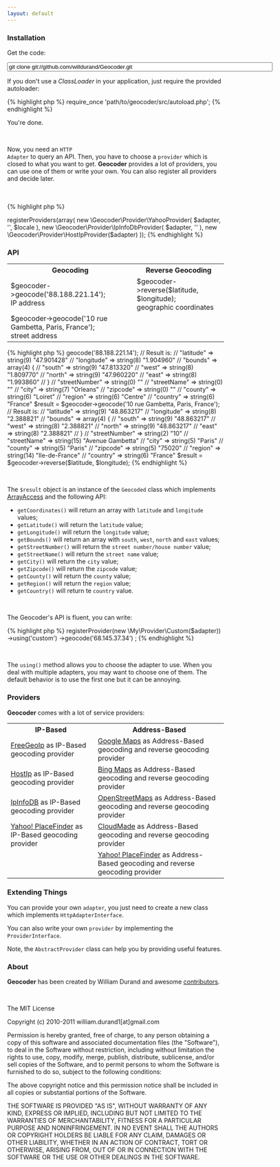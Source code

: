 ```yaml
---
layout: default
---
```


<div class="holder_content">
    <section class="group5" id="installation">
        <h3>Installation</h3>
        <p>Get the code:</p>
        <p><input type="text" value="git clone git://github.com/willdurand/Geocoder.git" size="74" class="git" /></p>
        <p>If you don't use a <em>ClassLoader</em> in your application, just require the provided autoloader:</p>
{% highlight php %}
<?php

require_once 'path/to/geocoder/src/autoload.php';
{% endhighlight %}
        <p>You're done.</p>
        <p><br /></p>
        <p>Now, you need an <code>HTTP Adapter</code> to query an API. Then, you have to choose a <code>provider</code> which is closed to what you want to get. <strong>Geocoder</strong> provides a lot of providers, you can use one of them or write your own. You can also register all providers and decide later.</p>
    </section>
    <section class="group6">
        <br />
        <br />
{% highlight php %}
<?php

// Create an adapter
$adapter  = new \Geocoder\HttpAdapter\BuzzHttpAdapter();

// Create a Geocoder object and pass it your adapter
$geocoder = new \Geocoder\Geocoder();

// Then, register all providers your want
$geocoder->registerProviders(array(
    new \Geocoder\Provider\YahooProvider(
        $adapter, '<YAHOO_API_KEY>', $locale
    ),
    new \Geocoder\Provider\IpInfoDbProvider(
        $adapter, '<IPINFODB_API_KEY>'
    ),
    new \Geocoder\Provider\HostIpProvider($adapter)
));
{% endhighlight %}
    </section>
</div>
<div class="holder_content">
    <section class="group4" id="api">
        <h3>API</h3>
        <table>
            <tr>
                <th>Geocoding</th>
                <th>Reverse Geocoding</th>
            </tr>
            <tr>
                <td>
                    <span class="address">$geocoder->geocode('88.188.221.14');</span>
                    <br />
                    <span class="annotation">IP address</span>
                </td>
                <td>
                    <span class="address">$geocoder->reverse($latitude, $longitude);</span>
                    <br />
                    <span class="annotation">geographic coordinates</span>
                </td>
            </tr>
            <tr>
                <td>
                    <span class="address">$geocoder->geocode('10 rue Gambetta, Paris, France');</span>
                    <br />
                    <span class="annotation">street address</span>
                </td>
                <td></td>
            </tr>
        </table>
{% highlight php %}
<?php

$result = $geocoder->geocode('88.188.221.14');
// Result is:
// "latitude"       => string(9) "47.901428"
// "longitude"      => string(8) "1.904960"
// "bounds"         => array(4) {
//     "south" => string(9) "47.813320"
//     "west"  => string(8) "1.809770"
//     "north" => string(9) "47.960220"
//     "east"  => string(8) "1.993860"
// }
// "streetNumber"   => string(0) ""
// "streetName"     => string(0) ""
// "city"           => string(7) "Orleans"
// "zipcode"        => string(0) ""
// "county"         => string(6) "Loiret"
// "region"         => string(6) "Centre"
// "country"        => string(6) "France"

$result = $geocoder->geocode('10 rue Gambetta, Paris, France');
// Result is:
// "latitude"       => string(9) "48.863217"
// "longitude"      => string(8) "2.388821"
// "bounds"         => array(4) {
//     "south" => string(9) "48.863217"
//     "west"  => string(8) "2.388821"
//     "north" => string(9) "48.863217"
//     "east"  => string(8) "2.388821"
// }
// "streetNumber"   => string(2) "10"
// "streetName"     => string(15) "Avenue Gambetta"
// "city"           => string(5) "Paris"
// "county"         => string(5) "Paris"
// "zipcode"        => string(5) "75020"
// "region"         => string(14) "Ile-de-France"
// "country"        => string(6) "France"

$result = $geocoder->reverse($latitude, $longitude);
{% endhighlight %}
        <p><br /></p>
        <p>The <code>$result</code> object is an instance of the <code>Geocoded</code> class which implements <a href="http://php.net/manual/class.arrayaccess.php">ArrayAccess</a> and the following API:</p>
        <ul>
            <li><code>getCoordinates()</code> will return an array with <code>latitude</code> and <code>longitude</code> values;</li>
            <li><code>getLatitude()</code> will return the <code>latitude</code> value;</li>
            <li><code>getLongitude()</code> will return the <code>longitude</code> value;</li>
            <li><code>getBounds()</code> will return an array with <code>south</code>, <code>west</code>, <code>north</code> and <code>east</code> values;</li>
            <li><code>getStreetNumber()</code> will return the <code>street number/house number</code> value;</li>
            <li><code>getStreetName()</code> will return the <code>street name</code> value;</li>
            <li><code>getCity()</code> will return the <code>city</code> value;</li>
            <li><code>getZipcode()</code> will return the <code>zipcode</code> value;</li>
            <li><code>getCounty()</code> will return the <code>county</code> value;</li>
            <li><code>getRegion()</code> will return the <code>region</code> value;</li>
            <li><code>getCountry()</code> will return te <code>country</code> value.</li>
        </ul>
        <p><br /></p>
        <p>The Geocoder's API is fluent, you can write:</p>
{% highlight php %}
<?php

$result = $geocoder
    ->registerProvider(new \My\Provider\Custom($adapter))
    ->using('custom')
    ->geocode('68.145.37.34')
    ;
{% endhighlight %}
    <p><br /></p>
    <p>The <code>using()</code> method allows you to choose the adapter to use. When you deal with multiple adapters, you may want to choose one of them. The default behavior is to use the first one but it can be annoying.</p>
    </section>
</div>
<div class="holder_content">
    <section class="group4" id="providers">
        <h3>Providers</h3>
        <p><strong>Geocoder</strong> comes with a lot of service providers:</p>
        <table>
            <tr>
                <th>IP-Based</th>
                <th>Address-Based</th>
            </tr>
            <tr>
                <td><a href="http://freegeoip.net/static/index.html">FreeGeoIp</a> as IP-Based geocoding provider</td>
                <td><a href="http://code.google.com/apis/maps/documentation/geocoding/">Google Maps</a> as Address-Based geocoding and reverse geocoding provider</td>
            </tr>
            <tr>
                <td><a href="http://www.hostip.info/">HostIp</a> as IP-Based geocoding provider</td>
                <td><a href="http://msdn.microsoft.com/en-us/library/ff701715.aspx">Bing Maps</a> as Address-Based geocoding and reverse geocoding provider</td>
            </tr>
            <tr>
                <td><a href="http://www.ipinfodb.com/">IpInfoDB</a> as IP-Based geocoding provider</td>
                <td><a href="http://nominatim.openstreetmap.org/">OpenStreetMaps</a> as Address-Based geocoding and reverse geocoding provider</td>
            </tr>
            <tr>
                <td><a href="http://developer.yahoo.com/geo/placefinder/">Yahoo! PlaceFinder</a> as IP-Based geocoding provider</td>
                <td><a href="http://developers.cloudmade.com/projects/show/geocoding-http-api">CloudMade</a> as Address-Based geocoding and reverse geocoding provider</td>
            </tr>
            <tr>
                <td></td>
                <td><a href="http://developer.yahoo.com/geo/placefinder/">Yahoo! PlaceFinder</a> as Address-Based geocoding and reverse geocoding provider</td>
            </tr>

        </table>
    </section>
</div>
<div class="holder_content">
    <section class="group4" id="extending_things">
        <h3>Extending Things</h3>
        <p>You can provide your own <code>adapter</code>, you just need to create a new class which implements <code>HttpAdapterInterface</code>.</p>
        <p>You can also write your own <code>provider</code> by implementing the <code>ProviderInterface</code>.</p>
        <p>Note, the <code>AbstractProvider</code> class can help you by providing useful features.</p>
    </section>
</div>
<div class="holder_content">
    <section class="group4" id="about">
        <h3>About</h3>
        <p>
            <strong>Geocoder</strong> has been created by William Durand and awesome <a href="https://github.com/willdurand/Geocoder/contributors">contributors</a>.
        </p>
        <p><br /></p>
        <p>The MIT License</p>
        <p>Copyright (c) 2010-2011 william.durand1[at]gmail.com</p>
        <p>Permission is hereby granted, free of charge, to any person obtaining a copy
        of this software and associated documentation files (the "Software"), to deal
        in the Software without restriction, including without limitation the rights
        to use, copy, modify, merge, publish, distribute, sublicense, and/or sell
        copies of the Software, and to permit persons to whom the Software is
        furnished to do so, subject to the following conditions:
        </p>
        <p></p>
        <p>The above copyright notice and this permission notice shall be included in
        all copies or substantial portions of the Software.
        </p>
        <p></p>
        <p>THE SOFTWARE IS PROVIDED "AS IS", WITHOUT WARRANTY OF ANY KIND, EXPRESS OR
        IMPLIED, INCLUDING BUT NOT LIMITED TO THE WARRANTIES OF MERCHANTABILITY,
        FITNESS FOR A PARTICULAR PURPOSE AND NONINFRINGEMENT. IN NO EVENT SHALL THE
        AUTHORS OR COPYRIGHT HOLDERS BE LIABLE FOR ANY CLAIM, DAMAGES OR OTHER
        LIABILITY, WHETHER IN AN ACTION OF CONTRACT, TORT OR OTHERWISE, ARISING FROM,
        OUT OF OR IN CONNECTION WITH THE SOFTWARE OR THE USE OR OTHER DEALINGS IN
        THE SOFTWARE.
        </p>
    </section>
</div>
